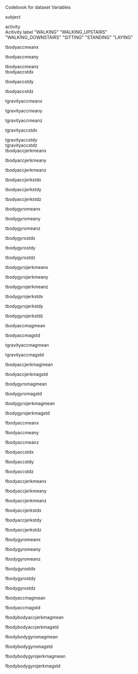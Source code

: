 Codebook for  dataset
Variables

subject                    

activity                      
Acitivity label
"WALKING"
"WALKING_UPSTAIRS"
"WALKING_DOWNSTAIRS"
"SITTING"
"STANDING"
"LAYING"

tbodyaccmeanx              

tbodyaccmeany              

tbodyaccmeanz              
tbodyaccstdx               

tbodyaccstdy               

tbodyaccstdz               

tgravityaccmeanx           

tgravityaccmeany           

tgravityaccmeanz           

tgravityaccstdx            

tgravityaccstdy            
tgravityaccstdz            
tbodyaccjerkmeanx          

tbodyaccjerkmeany          

tbodyaccjerkmeanz          

tbodyaccjerkstdx           

tbodyaccjerkstdy    

tbodyaccjerkstdz           


tbodygyromeanx             

tbodygyromeany             

tbodygyromeanz             

tbodygyrostdx             

tbodygyrostdy              

tbodygyrostdz              

tbodygyrojerkmeanx         

tbodygyrojerkmeany         

tbodygyrojerkmeanz         

tbodygyrojerkstdx          

tbodygyrojerkstdy          

tbodygyrojerkstdz          

tbodyaccmagmean           

tbodyaccmagstd             

tgravityaccmagmean         

tgravityaccmagstd          

tbodyaccjerkmagmean        

tbodyaccjerkmagstd         

tbodygyromagmean           

tbodygyromagstd            

tbodygyrojerkmagmean       

tbodygyrojerkmagstd        

fbodyaccmeanx              

fbodyaccmeany              

fbodyaccmeanz             

fbodyaccstdx               

fbodyaccstdy              

fbodyaccstdz               

fbodyaccjerkmeanx          

fbodyaccjerkmeany          

fbodyaccjerkmeanz          

fbodyaccjerkstdx           

fbodyaccjerkstdy           

fbodyaccjerkstdz          

fbodygyromeanx             

fbodygyromeany            

fbodygyromeanz            

fbodygyrostdx              

fbodygyrostdy              

fbodygyrostdz              


fbodyaccmagmean            


fbodyaccmagstd             


fbodybodyaccjerkmagmean    


fbodybodyaccjerkmagstd     

fbodybodygyromagmean   
 
fbodybodygyromagstd        

fbodybodygyrojerkmagmean   


fbodybodygyrojerkmagstd    
